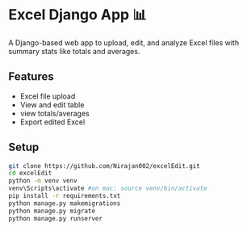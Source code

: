 # Excel Django App 📊

A Django-based web app to upload, edit, and analyze Excel files with summary stats like totals and averages.

## Features
- Excel file upload
- View and edit table
- view totals/averages
- Export edited Excel

## Setup

```bash
git clone https://github.com/Nirajan002/excelEdit.git
cd excelEdit
python -m venv venv
venv\Scripts\activate #on mac: source venv/bin/activate
pip install -r requirements.txt
python manage.py makemigrations
python manage.py migrate
python manage.py runserver
